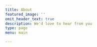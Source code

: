 ```yaml
---
title: About
featured_image: ''
omit_header_text: true
description: We'd love to hear from you
type: page
menu: main

---
```

